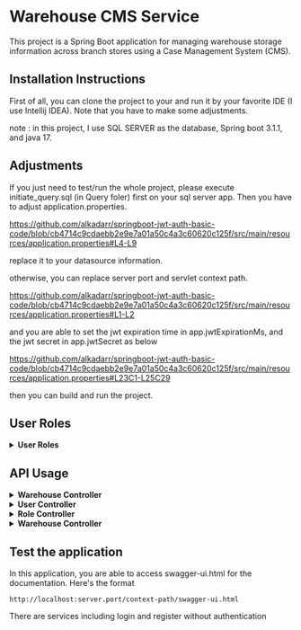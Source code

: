 # Warehouse CMS Service

This project is a Spring Boot application for managing warehouse storage information across branch stores using a Case Management System (CMS).

## Installation Instructions
First of all, you can clone the project to your and run it by your favorite IDE (I use Intellij IDEA).
Note that you have to make some adjustments.

note : in this project, I use SQL SERVER as the database, Spring boot 3.1.1, and java 17.

## Adjustments
If you just need to test/run the whole project, please execute initiate_query.sql (in Query foler) first on your sql server app.
Then you have to adjust application.properties.

https://github.com/alkadarr/springboot-jwt-auth-basic-code/blob/cb4714c9cdaebb2e9e7a01a50c4a3c60620c125f/src/main/resources/application.properties#L4-L9

replace it to your datasource information.

otherwise, you can replace server port and servlet context path.

https://github.com/alkadarr/springboot-jwt-auth-basic-code/blob/cb4714c9cdaebb2e9e7a01a50c4a3c60620c125f/src/main/resources/application.properties#L1-L2

and you are able to set the jwt expiration time in app.jwtExpirationMs, and the jwt secret in app.jwtSecret as below

https://github.com/alkadarr/springboot-jwt-auth-basic-code/blob/cb4714c9cdaebb2e9e7a01a50c4a3c60620c125f/src/main/resources/application.properties#L23C1-L25C29

then you can build and run the project.

## User Roles
<details>
  <summary><strong>User Roles</strong></summary>

### Admin (ROLE_ADMIN)

- **Role Description:** Full access to all functionalities and data.
- **Permissions:**
    - CRUD operations on branches, products, warehouse storage, and transactions.
    - Access to all endpoints and functionalities.
    - User management (create, update, delete users).

### Manager (ROLE_MANAGER)

- **Role Description:** Higher-level access, focused on managing branches and overseeing transactions.
- **Permissions:**
    - CRUD operations on branches.
    - View and manage transactions.
    - Limited product and warehouse storage management.

### Clerk (ROLE_CLERK)

- **Role Description:** Limited access for transaction handling and basic data management.
- **Permissions:**
    - Record transactions.
    - View branch, product, and warehouse storage information.
    - Limited update/delete permissions.

### Auditor (ROLE_AUDITOR)

- **Role Description:** Read-only access for auditing purposes.
- **Permissions:**
    - View all data (branches, products, warehouse storage, transactions).
    - No write or update permissions.

### Warehouse Staff (ROLE_WAREHOUSE_STAFF)

- **Role Description:** Specific access for warehouse-related tasks.
- **Permissions:**
    - CRUD operations on warehouse storage.
    - Record transactions related to warehouse storage.

### Search and Export Role (ROLE_SEARCH_EXPORT)

- **Role Description:** Specialized access for searching and exporting data.
- **Permissions:**
    - Access to search functionality.
    - Ability to export data in various formats.
</details>

## API Usage

<details>
  <summary><strong>Warehouse Controller</strong></summary>

- **GET /api/auth**
  - Description: Retrieve user token description.
- **POST /api/auth**
  - Description: Generate token by username password.

</details>

<details>
  <summary><strong>User Controller</strong></summary>

- **GET /api/user**
  - Description: Retrieve all users.
- **GET /api/user/{userId}**
  - Description: Retrieve a user by ID.
- **GET /api/user/paging**
  - Description: Retrieve paginated user data.
- **POST /api/user**
  - Description: Register a new user.
- **PUT /api/user**
  - Description: Update user information.
- **DELETE /api/user/{userId}**
  - Description: Soft delete a user by ID.

</details>

<details>
  <summary><strong>Role Controller</strong></summary>

- **GET /api/role**
  - Description: Retrieve list of all roles.
- **GET /api/role/{roleId}**
  - Description: Retrieve a role by ID.
  
</details>

<details>
  <summary><strong>Warehouse Controller</strong></summary>

- **GET /api/warehouse**
  - Description: Retrieve all warehouses.
- **GET /api/warehouse/{warehouseId}**
  - Description: Retrieve a warehouse by ID.
- **GET /api/warehouse/paging**
  - Description: Retrieve paginated warehouse data.
- **POST /api/warehouse**
  - Description: Register a new warehouse.
- **PUT /api/warehouse**
  - Description: Update warehouse information.
- **DELETE /api/warehouse/{warehouseId}**
  - Description: Soft delete a warehouse by ID.

</details>


## Test the application
In this application, you are able to access swagger-ui.html for the documentation. Here's the format

   `http://localhost:server.port/context-path/swagger-ui.html`

There are services including login and register without authentication
